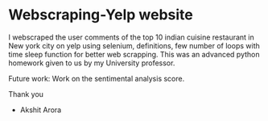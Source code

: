 # Webscraping-Yelp website
I webscraped the user comments of the top 10 indian cuisine restaurant in New york city on yelp using selenium, definitions, few number of loops with time sleep function for better web scrapping.
This was an advanced python homework given to us by my University professor.

Future work: Work on the sentimental analysis score.

Thank you
- Akshit Arora
